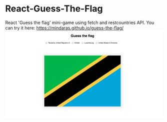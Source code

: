 # React-Guess-The-Flag
React 'Guess the flag' mini-game using fetch and restcountries API.
You can try it here: https://mindaras.github.io/guess-the-flag/
![Alt text](./screenshot.png)
